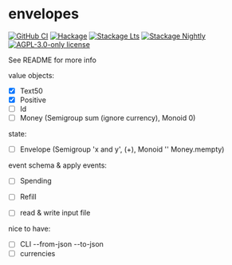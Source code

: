# envelopes

[![GitHub CI](https://github.com/pmihaly/envelopes/workflows/CI/badge.svg)](https://github.com/pmihaly/envelopes/actions)
[![Hackage](https://img.shields.io/hackage/v/envelopes.svg?logo=haskell)](https://hackage.haskell.org/package/envelopes)
[![Stackage Lts](http://stackage.org/package/envelopes/badge/lts)](http://stackage.org/lts/package/envelopes)
[![Stackage Nightly](http://stackage.org/package/envelopes/badge/nightly)](http://stackage.org/nightly/package/envelopes)
[![AGPL-3.0-only license](https://img.shields.io/badge/license-AGPL--3.0--only-blue.svg)](LICENSE)

See README for more info

value objects:
- [x] Text50
- [x] Positive
- [ ] Id
- [ ] Money (Semigroup sum (ignore currency), Monoid 0)

state:
- [ ] Envelope (Semigroup 'x and y', (+), Monoid '' Money.mempty)

event schema & apply events:
- [ ] Spending
- [ ] Refill

- [ ] read & write input file

nice to have:
- [ ] CLI --from-json --to-json
- [ ] currencies
